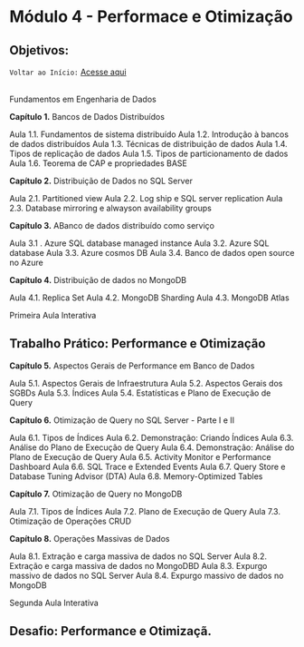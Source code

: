 # Módulo 4 - Performace e Otimização
## Objetivos:

`Voltar ao Início:` [Acesse aqui](https://github.com/Jair-pc/Bootcamp-Engenheiro_de_Dados-IGTI)
</br></br>

Fundamentos em Engenharia de Dados

 
**Capítulo 1.** Bancos de Dados Distribuídos

Aula 1.1. Fundamentos de sistema distribuído
Aula 1.2. Introdução à bancos de dados distribuídos
Aula 1.3. Técnicas de distribuição de dados
Aula 1.4. Tipos de replicação de dados
Aula 1.5. Tipos de particionamento de dados
Aula 1.6. Teorema de CAP e propriedades BASE

**Capítulo 2.** Distribuição de Dados no SQL Server

Aula 2.1. Partitioned view
Aula 2.2. Log ship e SQL  server replication
Aula 2.3. Database mirroring e alwayson availability groups

**Capítulo 3.** ABanco de dados distribuído como serviço

Aula 3.1 . Azure SQL database managed instance
Aula 3.2. Azure SQL database
Aula 3.3. Azure cosmos DB
Aula 3.4. Banco de dados open source no Azure

 **Capítulo 4.** Distribuição de dados no MongoDB

Aula 4.1. Replica Set
Aula 4.2. MongoDB Sharding
Aula 4.3. MongoDB Atlas


Primeira Aula Interativa

## Trabalho Prático: Performance e Otimização

 

**Capítulo 5.** Aspectos Gerais de Performance em Banco de Dados

Aula 5.1. Aspectos Gerais de Infraestrutura
Aula 5.2. Aspectos Gerais dos SGBDs
Aula 5.3. Índices 
Aula 5.4. Estatísticas e Plano de Execução de Query


**Capítulo 6.** Otimização de Query no SQL Server - Parte I e II

Aula 6.1. Tipos de Índices
Aula 6.2. Demonstração: Criando Índices
Aula 6.3. Análise do Plano de Execução de Query
Aula 6.4. Demonstração: Análise do Plano de Execução de Query
Aula 6.5. Activity Monitor e Performance Dashboard
Aula 6.6. SQL Trace e Extended Events
Aula 6.7. Query Store e Database Tuning Advisor (DTA)
Aula 6.8. Memory-Optimized Tables


**Capítulo 7.** Otimização de Query no MongoDB

Aula 7.1. Tipos de Índices
Aula 7.2. Plano de Execução de Query
Aula 7.3. Otimização de Operações CRUD


**Capítulo 8.** Operações Massivas de Dados

Aula 8.1. Extração e carga massiva de dados no SQL Server
Aula 8.2. Extração e carga massiva de dados no MongoDBD
Aula 8.3. Expurgo massivo de dados no SQL Server
Aula 8.4. Expurgo massivo de dados no MongoDB

Segunda Aula Interativa

## Desafio: Performance e Otimizaçã.
